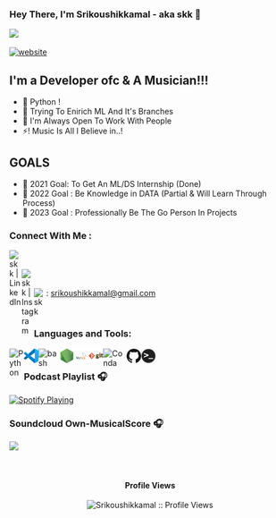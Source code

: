 ### Hey There, I'm Srikoushikkamal - aka skk 👋

<p align="left">
<img src="https://cdn.dribbble.com/users/118246/screenshots/5343519/wifi.gif" width="500"  />
</p>


[![website](https://img.shields.io/website?label=Srikoushikkamal&style=for-the-badge&url=https%3A%2F%2Fsrikoushikkamal.life)][resume]

## I'm a Developer ofc & A Musician!!!

- 🔭 Python ! 
- 🌱 Trying To Enirich ML And It's Branches
- 👯 I'm Always Open To Work With People
- ⚡! Music Is All I Believe in..!

## GOALS
- 🥅 2021 Goal: To Get An ML/DS Internship (Done)
- 📆 2022 Goal : Be Knowledge in DATA (Partial & Will Learn Through Process)
- 🥅 2023 Goal : Professionally Be The Go Person In Projects



### Connect With Me : 

[<img align="left" alt="skk | LinkedIn" width="22px" src="https://cdn.jsdelivr.net/npm/simple-icons@v3/icons/linkedin.svg" />][linkedin]<br /> <br />
[<img align="left" alt="skk | Instagram" width="22px" src="https://cdn.jsdelivr.net/npm/simple-icons@v3/icons/instagram.svg" />][instagram]<br /><br />
[<img align="left" alt="skk" width="22px" src="https://cdn.iconscout.com/icon/free/png-256/gmail-1664104-1412927.png" />][mail] : srikoushikkamal@gmail.com



<br />

### Languages and Tools:
[<img align="left" alt="Python" width="26px" src="https://w7.pngwing.com/pngs/792/780/png-transparent-python-computer-icons-tutorial-computer-programming-social-icons-miscellaneous-angle-text.png" />][blank]
[<img align="left" alt="Visual Studio Code" width="26px" src="https://raw.githubusercontent.com/github/explore/80688e429a7d4ef2fca1e82350fe8e3517d3494d/topics/visual-studio-code/visual-studio-code.png" />][blank]
[<img align="left" alt="bash" width="38px" src="https://cdn.pixabay.com/photo/2013/07/12/14/48/bash-148836_960_720.png" />][blank]
[<img align="left" alt="Node.js" width="26px" src="https://raw.githubusercontent.com/github/explore/80688e429a7d4ef2fca1e82350fe8e3517d3494d/topics/nodejs/nodejs.png" />][blank]
[<img align="left" alt="MySQL" width="26px" src="https://raw.githubusercontent.com/github/explore/80688e429a7d4ef2fca1e82350fe8e3517d3494d/topics/mysql/mysql.png" />][blank]
[<img align="left" alt="Git" width="26px" src="https://raw.githubusercontent.com/github/explore/80688e429a7d4ef2fca1e82350fe8e3517d3494d/topics/git/git.png" />][blank]
[<img align="left" alt="Conda" width="42px" src="https://upload.wikimedia.org/wikipedia/en/c/cd/Anaconda_Logo.png" />][blank]
[<img align="left" alt="GitHub" width="26px" src="https://raw.githubusercontent.com/github/explore/78df643247d429f6cc873026c0622819ad797942/topics/github/github.png" />][blank]
[<img align="left" alt="Bash" width="26px" src="https://raw.githubusercontent.com/github/explore/80688e429a7d4ef2fca1e82350fe8e3517d3494d/topics/terminal/terminal.png" />][blank]

<br/>

### Podcast Playlist 🎧
[<img src="https://media4.giphy.com/media/J5B1Y8QZnzXXbLQIBu/giphy.gif" alt="Spotify Playing" width="120" />](https://open.spotify.com/episode/295zoMnhPrxzDjSUYpQFHJ?si=tuodH4XbQAi32wkt4BMAbA&utm_source=copy-link)
<br/>
### Soundcloud Own-MusicalScore 🎧
[<img src="https://i.gifer.com/origin/86/86c2069faefa082ce4c6d380b78abbfa_w200.webp" width="200" />](https://soundcloud.com/skkscores)

<br/>

<h4 align="center">Profile Views</h4>

<p align="center"><img src="https://profile-counter.glitch.me/{Srikoushikkamal}/count.svg" alt="Srikoushikkamal :: Profile Views" /></p>
<br/>


[resume]:https://docs.google.com/document/d/e/2PACX-1vTIQ8UJXOizIppUrb6EsvwpXwhfkzW7HJmOFikzPPL7E65_Nn6GssJOupJefgZT3i4ZlLQ4c8axq-k7/pub
[website]: https://srikoushikkamal.life
[instagram]: https://instagram.com/skk_kamal_?igshid=4svygymtw83f
[linkedin]: https://linkedin.com/in/Srikoushikkamal
[blank]: https://docs.google.com/document/d/e/2PACX-1vTs5A3HLDhYFdbK5iX6LpywPTTrJhoIOZzVRrTZP9NnOazcwIZsS5zDoP0YpBtzVVi1h25o8rFLrApF/pub
[mail]: http://www.blankwebsite.com/
